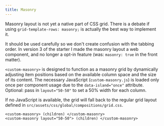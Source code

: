 ```yaml
---
title: Masonry
---
```



Masonry layout is not yet a native part of CSS grid. There is a debate if using `grid-template-rows: masonry;` is actually the best way to implement it.

It should be used carefully so we don't create confusion with the tabbing order. In version 3 of the starter I made the masonry layout a web component, and no longer a opt-in feature (was: `masonry: true` in the front matter).

`<custom-masonry>` is designed to function as a masonry grid by dynamically adjusting item positions based on the available column space and the size of its content. The necessary JavaScript (`custom-masonry.js`) is loaded only once per component usage due to the `data-island="once"` attribute.
Optional: pass in `layout="50-50"` to set a 50% width for each column.

If no JavaScript is available, the grid will fall back to the regular grid layout defined in `src/assets/css/global/compositions/grid.css`.

```
<custom-masonry> (children) </custom-masonry>
<custom-masonry layout="50-50"> (children) </custom-masonry>
```

<div><custom-masonry>
   <div style="background-color: var(--color-primary); aspect-ratio: 3/2;"></div>
	 	<div></div>
		<div style="background-color: var(--color-tertiary); aspect-ratio: 4/5;"></div>
		<div style="background-color: var(--color-primary);"></div>
		<div></div>
		<div style="background-color: var(--color-secondary); aspect-ratio: 5/4;"></div>
		<div></div>
		<div style="background-color: var(--color-secondary);"></div>
    <div style="background-color: var(--color-primary); aspect-ratio: 16/9;"></div>
	 	<div></div>
</custom-masonry></div>

<style>
  custom-masonry div {
    inline-size: min(30rem, 100%);
		aspect-ratio: 1;
    background-color: var(--color-text);
  }
</style>
